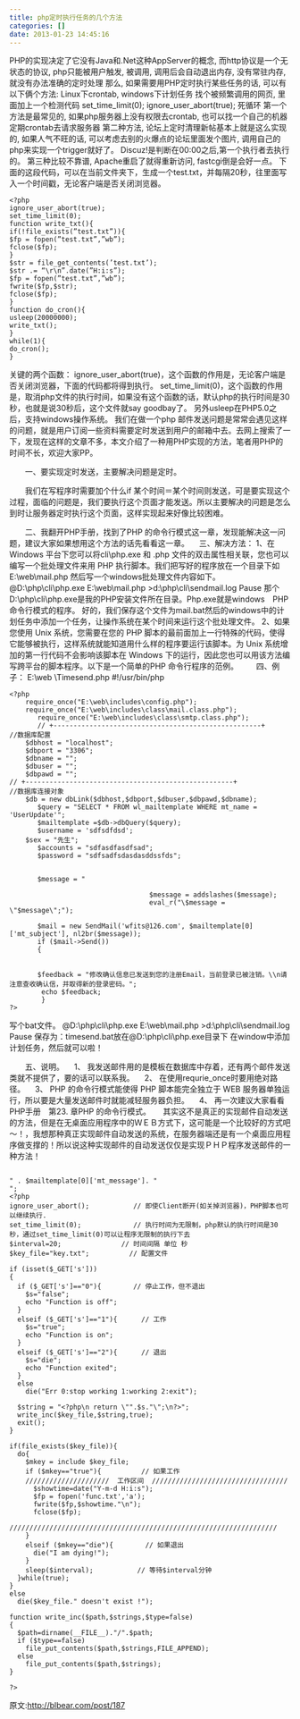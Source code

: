 ```yaml
---
title: php定时执行任务的几个方法
categories: []
date: 2013-01-23 14:45:16
---
```


PHP的实现决定了它没有Java和.Net这种AppServer的概念, 而http协议是一个无状态的协议, php只能被用户触发, 被调用, 调用后会自动退出内存, 没有常驻内存, 就没有办法准确的定时处理
那么, 如果需要用PHP定时执行某些任务的话, 可以有以下俩个方法:
Linux下crontab, windows下计划任务
找个被频繁调用的网页, 里面加上一个检测代码
set_time_limit(0);
ignore_user_abort(true);
死循环 第一个方法是最常见的, 如果php服务器上没有权限去crontab, 也可以找一个自己的机器定期crontab去请求服务器
第二种方法, 论坛上定时清理新帖基本上就是这么实现的, 如果人气不旺的话, 可以考虑去别的火爆点的论坛里面发个图片, 调用自己的php来实现一个trigger就好了。 Discuz!是判断在00:00之后,第一个执行者去执行的。
第三种比较不靠谱, Apache重启了就得重新访问,  fastcgi倒是会好一点。
下面的这段代码，可以在当前文件夹下，生成一个test.txt，并每隔20秒，往里面写入一个时间戳，无论客户端是否关闭浏览器。
```
<?php
ignore_user_abort(true);
set_time_limit(0);
function write_txt(){
if(!file_exists(”test.txt”)){
$fp = fopen(”test.txt”,”wb”);
fclose($fp);
}
$str = file_get_contents(’test.txt’);
$str .= “\r\n”.date(”H:i:s”);
$fp = fopen(”test.txt”,”wb”);
fwrite($fp,$str);
fclose($fp);
}
function do_cron(){
usleep(20000000);
write_txt();
}
while(1){
do_cron();
}
```

关键的两个函数：
ignore_user_abort(true)，这个函数的作用是，无论客户端是否关闭浏览器，下面的代码都将得到执行。
set_time_limit(0)，这个函数的作用是，取消php文件的执行时间，如果没有这个函数的话，默认php的执行时间是30秒，也就是说30秒后，这个文件就say goodbay了。
另外usleep在PHP5.0之后，支持windows操作系统。
我们在做一个php 邮件发送问题是常常会遇见这样的问题，就是用户订阅一些资料需要定时发送到用户的邮箱中去。去网上搜索了一下，发现在这样的文章不多，本文介绍了一种用PHP实现的方法，笔者用PHP的时间不长，欢迎大家PP。

　　一、要实现定时发送，主要解决问题是定时。

　　我们在写程序时需要加个什么if 某个时间＝某个时间则发送，可是要实现这个过程，面临的问题是，我们要执行这个页面才能发送。所以主要解决的问题是怎么到时让服务器定时执行这个页面，这样实现起来好像比较困难。

　　二、我翻开PHP手册，找到了PHP 的命令行模式这一章，发现能解决这一问题，建议大家如果想用这个方法的话先看看这一章。
　三、解决方法：
1、在 Windows 平台下您可以将cli\php.exe 和 .php 文件的双击属性相关联，您也可以编写一个批处理文件来用 PHP 执行脚本。我们把写好的程序放在一个目录下如　E:\web\mail.php
然后写一个windows批处理文件内容如下。
@D:\php\cli\php.exe E:\web\mail.php >d:\php\cli\sendmail.log
Pause
那个D:\php\cli\php.exe是我的PHP安装文件所在目录。Php.exe就是windows　PHP命令行模式的程序。
好的，我们保存这个文件为mail.bat然后的windows中的计划任务中添加一个任务，让操作系统在某个时间来运行这个批处理文件。
2、如果您使用 Unix 系统，您需要在您的 PHP 脚本的最前面加上一行特殊的代码，使得它能够被执行，这样系统就能知道用什么样的程序要运行该脚本。为 Unix 系统增加的第一行代码不会影响该脚本在 Windows 下的运行，因此您也可以用该方法编　　　写跨平台的脚本程序。以下是一个简单的PHP 命令行程序的范例。
　　四、例子：
E:\web \Timesend.php
#!/usr/bin/php
```
<?php
    require_once("E:\web\includes\config.php");            
    require_once("E:\web\includes\class\mail.class.php");
       require_once("E:\web\includes\class\smtp.class.php");
       // +----------------------------------------------------+
//数据库配置
    $dbhost = "localhost";
    $dbport = "3306";
    $dbname = "";
    $dbuser = "";
    $dbpawd = "";
// +----------------------------------------------------+
//数据库连接对象
    $db = new dbLink($dbhost,$dbport,$dbuser,$dbpawd,$dbname);
       $query = "SELECT * FROM wl_mailtemplate WHERE mt_name = 'UserUpdate'";
       $mailtemplate =$db->dbQuery($query);
       $username = 'sdfsdfdsd';
    $sex = "先生";
       $accounts = "sdfasdfasdfsad";
       $password = "sdfsadfsdasdasddssfds";
 
 
       $message = "
 
                                   $message = addslashes($message);
                                   eval_r("\$message = \"$message\";");
                                   
       $mail = new SendMail('wfits@126.com', $mailtemplate[0]['mt_subject'], nl2br($message));
       if ($mail->Send())
       {
 
 
       $feedback = "修改确认信息已发送到您的注册Email，当前登录已被注销。\\n请注意查收确认信，并取得新的登录密码。";
        echo $feedback;
        }
?>
```

写个bat文件。
@D:\php\cli\php.exe E:\web\mail.php >d:\php\cli\sendmail.log
Pause
保存为：timesend.bat放在@D:\php\cli\php.exe目录下
在window中添加计划任务，然后就可以啦！

　　五、说明。
　1、  我发送邮件用的是模板在数据库中存着，还有两个邮件发送类就不提供了，要的话可以联系我。
　2、  在使用requrie_once时要用绝对路径。
　3、  PHP 的命令行模式能使得 PHP 脚本能完全独立于 WEB 服务器单独运行，所以要是大量发送邮件时就能减轻服务器负担。
　4、  再一次建议大家看看PHP手册　第23. 章PHP 的命令行模式。
　
     其实这不是真正的实现邮件自动发送的方法，但是在无桌面应用程序中的ＷＥＢ方式下，这可能是一个比较好的方式吧～！，我想那种真正实现邮件自动发送的系统，在服务器端还是有一个桌面应用程序做支撑的！所以说这种实现邮件的自动发送仅仅是实现ＰＨＰ程序发送邮件的一种方法！
 
 
```
 
" . $mailtemplate[0]['mt_message']. "
";
<?php
ignore_user_abort();           // 即使Client断开(如关掉浏览器)，PHP脚本也可以继续执行.
set_time_limit(0);             // 执行时间为无限制，php默认的执行时间是30秒，通过set_time_limit(0)可以让程序无限制的执行下去
$interval=20;               // 时间间隔 单位 秒
$key_file="key.txt";          // 配置文件

if (isset($_GET['s']))
{
  if ($_GET['s']=="0"){        // 停止工作，但不退出
    $s="false";
    echo "Function is off";
  }
  elseif ($_GET['s']=="1"){      // 工作
    $s="true";
    echo "Function is on";
  }
  elseif ($_GET['s']=="2"){      // 退出
    $s="die";
    echo "Function exited";
  }
  else
    die("Err 0:stop working 1:working 2:exit");
  
  $string = "<?php\n return \"".$s."\";\n?>";
  write_inc($key_file,$string,true);
  exit();
}

if(file_exists($key_file)){
  do{
    $mkey = include $key_file;
    if ($mkey=="true"){          // 如果工作
    /////////////////////  工作区间  //////////////////////////////////
      $showtime=date("Y-m-d H:i:s");
      $fp = fopen('func.txt','a');
      fwrite($fp,$showtime."\n");
      fclose($fp);
    ///////////////////////////////////////////////////////////////////
    }
    elseif ($mkey=="die"){        // 如果退出
      die("I am dying!");
    }
    sleep($interval);           // 等待$interval分钟
  }while(true);
}
else
  die($key_file." doesn't exist !");

function write_inc($path,$strings,$type=false)
{  
  $path=dirname(__FILE__)."/".$path;
  if ($type==false)
    file_put_contents($path,$strings,FILE_APPEND);
  else
    file_put_contents($path,$strings);
}

?>
```



原文:http://blbear.com/post/187
